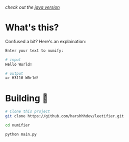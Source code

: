 *check out the [java version](https://github.com/harshhhdev/text-play)*

# What's this? 

Confused a bit? Here's an explaination:

```bash
Enter your text to numify:

# input
Hello World!

# output 
=> H3110 W0r1d!
```

# Building :rocket:

```bash
# Clone this project
git clone https://github.com/harshhhdev/leetifier.git

cd numifier

python main.py
```
